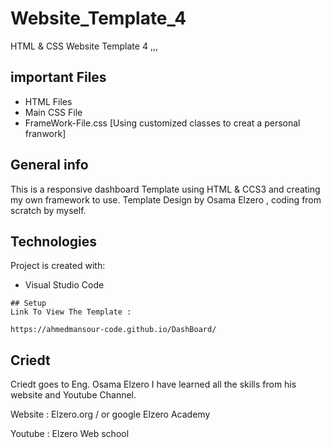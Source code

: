 # Website_Template_4
HTML & CSS Website Template 4
,,,

## important Files
* HTML Files
* Main CSS File
* FrameWork-File.css [Using customized classes to creat a personal franwork]

## General info
This is a responsive dashboard Template using HTML & CCS3 and creating my own framework to use.
Template Design by Osama Elzero , coding from scratch by myself.
	
## Technologies
Project is created with:
* Visual Studio Code
	
```
## Setup
Link To View The Template :

https://ahmedmansour-code.github.io/DashBoard/

```

## Criedt 

Criedt goes to Eng. Osama Elzero I have learned all the skills from his website and Youtube Channel.

Website : Elzero.org / or google Elzero Academy

Youtube : Elzero Web school



